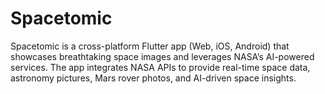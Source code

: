 # Spacetomic
 Spacetomic is a cross-platform Flutter app (Web, iOS, Android) that showcases breathtaking space images and leverages NASA’s AI-powered services. The app integrates NASA APIs to provide real-time space data, astronomy pictures, Mars rover photos, and AI-driven space insights.

